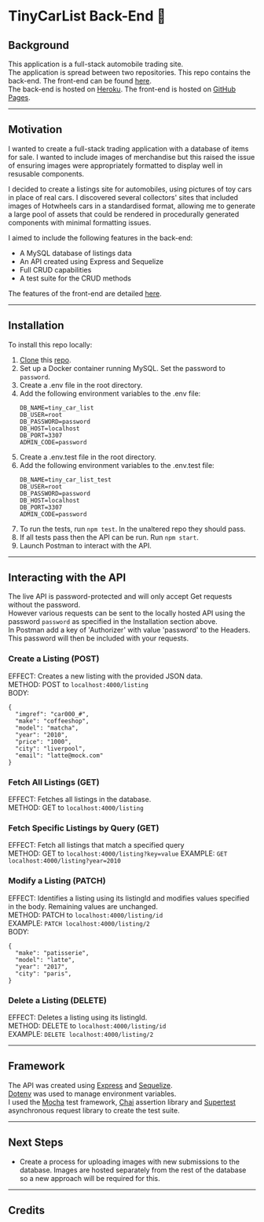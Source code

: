 # TinyCarList Back-End 🌉

## Background

This application is a full-stack automobile trading site.  
The application is spread between two repositories. This repo contains the back-end. The front-end can be found [here](https://github.com/DevArrowsmith/tiny-car-list-app).  
The back-end is hosted on [Heroku](https://dashboard.heroku.com/). The front-end is hosted on [GitHub Pages](https://devarrowsmith.github.io/tiny-car-list-app/#/).

---

## Motivation

I wanted to create a full-stack trading application with a database of items for sale. I wanted to include images of merchandise but this raised the issue of ensuring images were appropriately formatted to display well in resusable components.

I decided to create a listings site for automobiles, using pictures of toy cars in place of real cars. I discovered several collectors' sites that included images of Hotwheels cars in a standardised format, allowing me to generate a large pool of assets that could be rendered in procedurally generated components with minimal formatting issues.

I aimed to include the following features in the back-end:
- A MySQL database of listings data
- An API created using Express and Sequelize
- Full CRUD capabilities
- A test suite for the CRUD methods

The features of the front-end are detailed [here](https://github.com/DevArrowsmith/tiny-car-list-app).

---

## Installation

To install this repo locally:
1. [Clone](https://docs.github.com/en/github/creating-cloning-and-archiving-repositories/cloning-a-repository) this [repo](https://github.com/DevArrowsmith/tiny-car-list-api).
2. Set up a Docker container running MySQL. Set the password to `password`.
3. Create a .env file in the root directory.
4. Add the following environment variables to the .env file:
    ``` 
    DB_NAME=tiny_car_list
    DB_USER=root
    DB_PASSWORD=password
    DB_HOST=localhost
    DB_PORT=3307
    ADMIN_CODE=password
    ```
5. Create a .env.test file in the root directory.
6. Add the following environment variables to the .env.test file:
    ```
    DB_NAME=tiny_car_list_test
    DB_USER=root
    DB_PASSWORD=password
    DB_HOST=localhost
    DB_PORT=3307
    ADMIN_CODE=password
    ```
7. To run the tests, run `npm test`. In the unaltered repo they should pass.
8. If all tests pass then the API can be run. Run `npm start`.
9. Launch Postman to interact with the API.

---

## Interacting with the API

The live API is password-protected and will only accept Get requests without the password.  
However various requests can be sent to the locally hosted API using the password `password` as specified in the Installation section above.  
In Postman add a key of 'Authorizer' with value 'password' to the Headers. This password will then be included with your requests.


### Create a Listing (POST)
EFFECT: Creates a new listing with the provided JSON data.  
METHOD: POST to `localhost:4000/listing`  
BODY: 
``` 
{  
  "imgref": "car000_#",  
  "make": "coffeeshop",  
  "model": "matcha",  
  "year": "2010",  
  "price": "1000",  
  "city": "liverpool",  
  "email": "latte@mock.com"  
}
```  


### Fetch All Listings (GET)

EFFECT: Fetches all listings in the database.  
METHOD: GET to `localhost:4000/listing`  

###  Fetch Specific Listings by Query (GET)

EFFECT: Fetch all listings that match a specified query  
METHOD: GET to `localhost:4000/listing?key=value`
EXAMPLE: `GET localhost:4000/listing?year=2010`


### Modify a Listing (PATCH)

EFFECT: Identifies a listing using its listingId and modifies values specified in the body. Remaining values are unchanged.  
METHOD: PATCH to `localhost:4000/listing/id`  
EXAMPLE: `PATCH localhost:4000/listing/2`  
BODY: 
``` 
{  
  "make": "patisserie",  
  "model": "latte",  
  "year": "2017",  
  "city": "paris",  
}
```  

### Delete a Listing (DELETE)
EFFECT: Deletes a listing using its listingId.  
METHOD: DELETE to `localhost:4000/listing/id`  
EXAMPLE: `DELETE localhost:4000/listing/2`  

---

## Framework

The API was created using [Express](https://github.com/expressjs/express) and [Sequelize](https://github.com/sequelize/sequelize).   
[Dotenv](https://github.com/motdotla/dotenv) was used to manage environment variables.  
I used the [Mocha](https://github.com/mochajs/mocha) test framework, [Chai](https://github.com/chaijs/chai) assertion library and [Supertest](https://github.com/visionmedia/supertest) asynchronous request library to create the test suite.

---

## Next Steps

- Create a process for uploading images with new submissions to the database. Images are hosted separately from the rest of the database so a new approach will be required for this.

---

## Credits